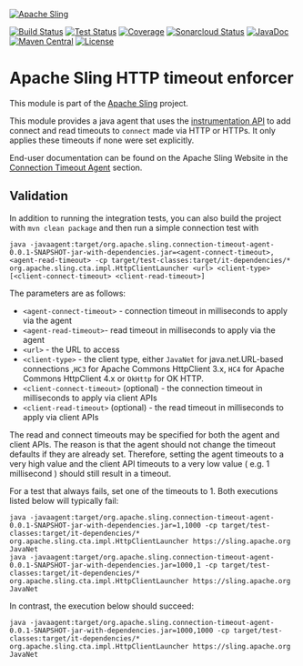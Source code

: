 [![Apache Sling](https://sling.apache.org/res/logos/sling.png)](https://sling.apache.org)

&#32;[![Build Status](https://ci-builds.apache.org/job/Sling/job/modules/job/sling-org-apache-sling-connection-timeout-agent/job/master/badge/icon)](https://ci-builds.apache.org/job/Sling/job/modules/job/sling-org-apache-sling-connection-timeout-agent/job/master/)&#32;[![Test Status](https://img.shields.io/jenkins/tests.svg?jobUrl=https://ci-builds.apache.org/job/Sling/job/modules/job/sling-org-apache-sling-connection-timeout-agent/job/master/)](https://ci-builds.apache.org/job/Sling/job/modules/job/sling-org-apache-sling-connection-timeout-agent/job/master/test/?width=800&height=600)&#32;[![Coverage](https://sonarcloud.io/api/project_badges/measure?project=apache_sling-org-apache-sling-connection-timeout-agent&metric=coverage)](https://sonarcloud.io/dashboard?id=apache_sling-org-apache-sling-connection-timeout-agent)&#32;[![Sonarcloud Status](https://sonarcloud.io/api/project_badges/measure?project=apache_sling-org-apache-sling-connection-timeout-agent&metric=alert_status)](https://sonarcloud.io/dashboard?id=apache_sling-org-apache-sling-connection-timeout-agent)&#32;[![JavaDoc](https://www.javadoc.io/badge/org.apache.sling/org.apache.sling.connection-timeout-agent.svg)](https://www.javadoc.io/doc/org.apache.sling/org.apache.sling.connection-timeout-agent)&#32;[![Maven Central](https://maven-badges.herokuapp.com/maven-central/org.apache.sling/org.apache.sling.connection-timeout-agent/badge.svg)](https://search.maven.org/#search%7Cga%7C1%7Cg%3A%22org.apache.sling%22%20a%3A%22org.apache.sling.connection-timeout-agent%22) [![License](https://img.shields.io/badge/License-Apache%202.0-blue.svg)](https://www.apache.org/licenses/LICENSE-2.0)

# Apache Sling HTTP timeout enforcer

This module is part of the [Apache Sling](https://sling.apache.org) project.

This module provides a java agent that uses the [instrumentation API](https://docs.oracle.com/javase/7/docs/api/java/lang/instrument/package-summary.html) to add connect and read timeouts to `connect` made via HTTP or HTTPs. It only applies these timeouts if none were set explicitly.

End-user documentation can be found on the Apache Sling Website in the [Connection Timeout Agent](https://sling.apache.org/documentation/bundles/connection-timeout-agent.html) section.

## Validation

In addition to running the integration tests, you can also build the project with `mvn clean package` and then run a simple connection test with 

    java -javaagent:target/org.apache.sling.connection-timeout-agent-0.0.1-SNAPSHOT-jar-with-dependencies.jar=<agent-connect-timeout>,<agent-read-timeout> -cp target/test-classes:target/it-dependencies/* org.apache.sling.cta.impl.HttpClientLauncher <url> <client-type> [<client-connect-timeout> <client-read-timeout>]
    
 The parameters are as follows:
 
 - `<agent-connect-timeout>` - connection timeout in milliseconds to apply via the agent
 - `<agent-read-timeout>`- read timeout in milliseconds to apply via the agent
 - `<url>` - the URL to access
 - `<client-type>` - the client type, either `JavaNet` for java.net.URL-based connections ,`HC3` for Apache Commons HttpClient 3.x, `HC4` for Apache Commons HttpClient 4.x or `OkHttp` for OK HTTP.
 - `<client-connect-timeout>` (optional) - the connection timeout in milliseconds to apply via client APIs
 - `<client-read-timeout>` (optional) - the read timeout in milliseconds to apply via client APIs
 
The read and connect timeouts may be specified for both the agent and client APIs. The reason is that the agent should not change the timeout defaults if they are already set. Therefore, setting the agent timeouts to a very high value and the client API timeouts to a very low value ( e.g. 1 millisecond ) should still result in a timeout. 
 
 
 For a test that always fails, set one of the timeouts to 1. Both executions listed below will typically fail:
 
 ```
java -javaagent:target/org.apache.sling.connection-timeout-agent-0.0.1-SNAPSHOT-jar-with-dependencies.jar=1,1000 -cp target/test-classes:target/it-dependencies/* org.apache.sling.cta.impl.HttpClientLauncher https://sling.apache.org JavaNet
java -javaagent:target/org.apache.sling.connection-timeout-agent-0.0.1-SNAPSHOT-jar-with-dependencies.jar=1000,1 -cp target/test-classes:target/it-dependencies/* org.apache.sling.cta.impl.HttpClientLauncher https://sling.apache.org JavaNet
 ```
 
In contrast, the execution below should succeed:

```
java -javaagent:target/org.apache.sling.connection-timeout-agent-0.0.1-SNAPSHOT-jar-with-dependencies.jar=1000,1000 -cp target/test-classes:target/it-dependencies/* org.apache.sling.cta.impl.HttpClientLauncher https://sling.apache.org JavaNet
```
